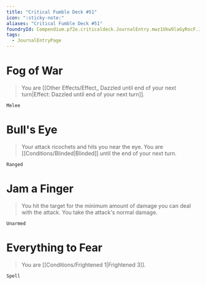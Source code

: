 ```yaml
---
title: "Critical Fumble Deck #51"
icon: ":sticky-note:"
aliases: "Critical Fumble Deck #51"
foundryId: Compendium.pf2e.criticaldeck.JournalEntry.mwz1Ukw9laGyRocF.JournalEntryPage.HJNQmrXcBXqxpU8d
tags:
  - JournalEntryPage
---
```

# Fog of War

> You are [[Other Effects/Effect\_ Dazzled until end of your next turn|Effect: Dazzled until end of your next turn]].

`Melee`

# Bull's Eye

> Your attack ricochets and hits you near the eye. You are [[Conditions/Blinded|Blinded]] until the end of your next turn.

`Ranged`

# Jam a Finger

> You hit the target for the minimum amount of damage you can deal with the attack. You take the attack's normal damage.

`Unarmed`

# Everything to Fear

> You are [[Conditions/Frightened 1|Frightened 3]].

`Spell`
